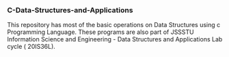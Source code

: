 ### C-Data-Structures-and-Applications
This repository has most of the basic operations on Data Structures using c Programming Language. These programs are also part of JSSSTU Information Science and Engineering - Data Structures and Applications Lab cycle ( 20IS36L).
